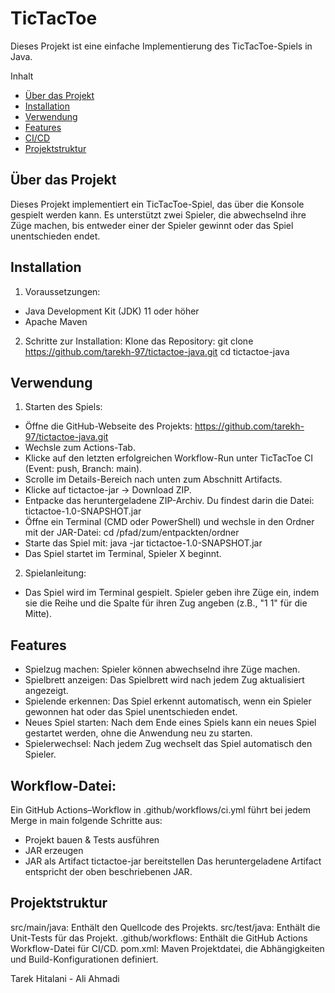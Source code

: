# TicTacToe

Dieses Projekt ist eine einfache Implementierung des TicTacToe-Spiels in Java.

Inhalt

- [Über das Projekt](#über-das-projekt)
- [Installation](#installation)
- [Verwendung](#verwendung)
- [Features](#features)
- [CI/CD](#cicd)
- [Projektstruktur](#projektstruktur)

## Über das Projekt

Dieses Projekt implementiert ein TicTacToe-Spiel, das über die Konsole gespielt werden kann. Es unterstützt zwei Spieler, die abwechselnd ihre Züge machen, bis entweder einer der Spieler gewinnt oder das Spiel unentschieden endet.

## Installation

1. Voraussetzungen:
- Java Development Kit (JDK) 11 oder höher
- Apache Maven

2.  Schritte zur Installation:
Klone das Repository:
git clone https://github.com/tarekh-97/tictactoe-java.git
cd tictactoe-java

## Verwendung

1. Starten des Spiels:
- Öffne die GitHub-Webseite des Projekts: https://github.com/tarekh-97/tictactoe-java.git
- Wechsle zum Actions-Tab.
- Klicke auf den letzten erfolgreichen Workflow-Run unter TicTacToe CI (Event: push, Branch: main).
- Scrolle im Details-Bereich nach unten zum Abschnitt Artifacts.
- Klicke auf tictactoe-jar → Download ZIP.
- Entpacke das heruntergeladene ZIP-Archiv. Du findest darin die Datei:
  tictactoe-1.0-SNAPSHOT.jar
- Öffne ein Terminal (CMD oder PowerShell) und wechsle in den Ordner mit der JAR-Datei:
  cd /pfad/zum/entpackten/ordner
- Starte das Spiel mit:
  java -jar tictactoe-1.0-SNAPSHOT.jar
- Das Spiel startet im Terminal, Spieler X beginnt.

2. Spielanleitung:
- Das Spiel wird im Terminal gespielt. Spieler geben ihre Züge ein, indem sie die Reihe und die Spalte für ihren Zug angeben (z.B., "1 1" für die Mitte).

## Features

- Spielzug machen: Spieler können abwechselnd ihre Züge machen.
- Spielbrett anzeigen: Das Spielbrett wird nach jedem Zug aktualisiert angezeigt.
- Spielende erkennen: Das Spiel erkennt automatisch, wenn ein Spieler gewonnen hat oder das Spiel unentschieden endet.
- Neues Spiel starten: Nach dem Ende eines Spiels kann ein neues Spiel gestartet werden, ohne die Anwendung neu zu starten.
- Spielerwechsel: Nach jedem Zug wechselt das Spiel automatisch den Spieler.

## Workflow-Datei:
Ein GitHub Actions–Workflow in .github/workflows/ci.yml führt bei jedem Merge in main folgende Schritte aus:
- Projekt bauen & Tests ausführen
- JAR erzeugen
- JAR als Artifact tictactoe-jar bereitstellen
Das heruntergeladene Artifact entspricht der oben beschriebenen JAR.

## Projektstruktur
src/main/java: Enthält den Quellcode des Projekts.
src/test/java: Enthält die Unit-Tests für das Projekt.
.github/workflows: Enthält die GitHub Actions Workflow-Datei für CI/CD.
pom.xml: Maven Projektdatei, die Abhängigkeiten und Build-Konfigurationen definiert.


Tarek Hitalani - Ali Ahmadi
